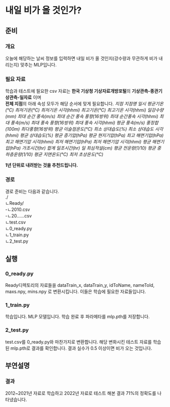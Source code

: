 # 내일 비가 올 것인가?

## 준비

### 개요
오늘에 해당하는 날씨 정보를 입력하면 내일 비가 올 것인지(강수량과 무관하게 비가 내리는지) 맞추는 MLP입니다.

### 필요 자료

학습과 테스트에 필요한 csv 자료는 **한국 기상청 기상자료개방포털**의 **기상관측-종관기상관측-일자료** 이며  
**전체 지점**의 아래 속성 모두가 해당 순서에 맞게 필요합니다.
*지점	지점명	일시	평균기온(°C)	최저기온(°C)	최저기온 시각(hhmi)	최고기온(°C)	최고기온 시각(hhmi)	일강수량(mm)
최대 순간 풍속(m/s)	최대 순간 풍속 풍향(16방위)	최대 순간풍속 시각(hhmi)	최대 풍속(m/s)	최대 풍속 풍향(16방위)
최대 풍속 시각(hhmi)	평균 풍속(m/s)	풍정합(100m)	최다풍향(16방위)	평균 이슬점온도(°C)	최소 상대습도(%)
최소 상대습도 시각(hhmi)	평균 상대습도(%)	평균 증기압(hPa)	평균 현지기압(hPa)	최고 해면기압(hPa)
최고 해면기압 시각(hhmi)	최저 해면기압(hPa)	최저 해면기압 시각(hhmi)	평균 해면기압(hPa)	가조시간(hr)
합계 일조시간(hr) 일 최심적설(cm)	평균 전운량(1/10)	평균 중하층운량(1/10)	평균 지면온도(°C)	최저 초상온도(°C)*

**1년 단위로 내려받는 것을 추천드립니다.**

### 경로

경로 준비는 다음과 같습니다.  
./  
ㄴReady/  
-ㄴ2010.csv  
-ㄴ20......csv  
ㄴtest.csv  
ㄴ0_ready.py  
ㄴ1_train.py  
ㄴ2_test.py  

## 실행

### 0_ready.py
Ready디렉토리의 자료들을 dataTrain_x,  dataTrain_y, idToName, nameToId, maxs.npy, mins.npy 로 변환시킵니다.
이들은 학습에 필요한 자료들입니다.

### 1_train.py
학습입니다. MLP 모델입니다. 학습 완료 후 파라메타를 mlp.pth를 저장합니다.

### 2_test.py
test.csv를 0_ready.py와 마찬가지로 변환합니다. 해당 변화시킨 테스트 자료를 학습된 mlp.pth로 결과를 확인합니다. 결과 실수가 0.5 이상이면 비가 오는 것입니다.

## 부연설명

### 결과
2012~2021년 자료로 학습하고 2022년 자료로 테스트 해본 결과 71%의 정확도를 나타냈습니다.
